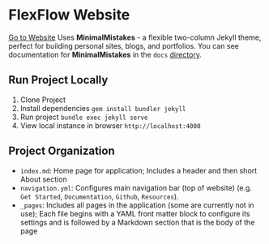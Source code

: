 # FlexFlow Website
[Go to Website](https://flexflow.ai/)
Uses **MinimalMistakes** - a flexible two-column Jekyll theme, perfect for building personal sites, blogs, and portfolios. You can see documentation for **MinimalMistakes** in the `docs` [directory](https://github.com/flexflow/website/tree/master/docs).

## Run Project Locally
1. Clone Project
2. Install dependencies
```gem install bundler jekyll```
3. Run project
```bundle exec jekyll serve```
4. View local instance in browser
```http://localhost:4000```


## Project Organization
* `index.md`: Home page for application; Includes a header and then short About section
* `navigation.yml`: Configures main navigation bar (top of website) (e.g. `Get Started`, `Documentation`, `Github`, `Resources`). 
* `_pages`: Includes all pages in the application (some are currently not in use); Each file begins with a YAML front matter block to configure its settings and is followed by a Markdown section that is the body of the page

